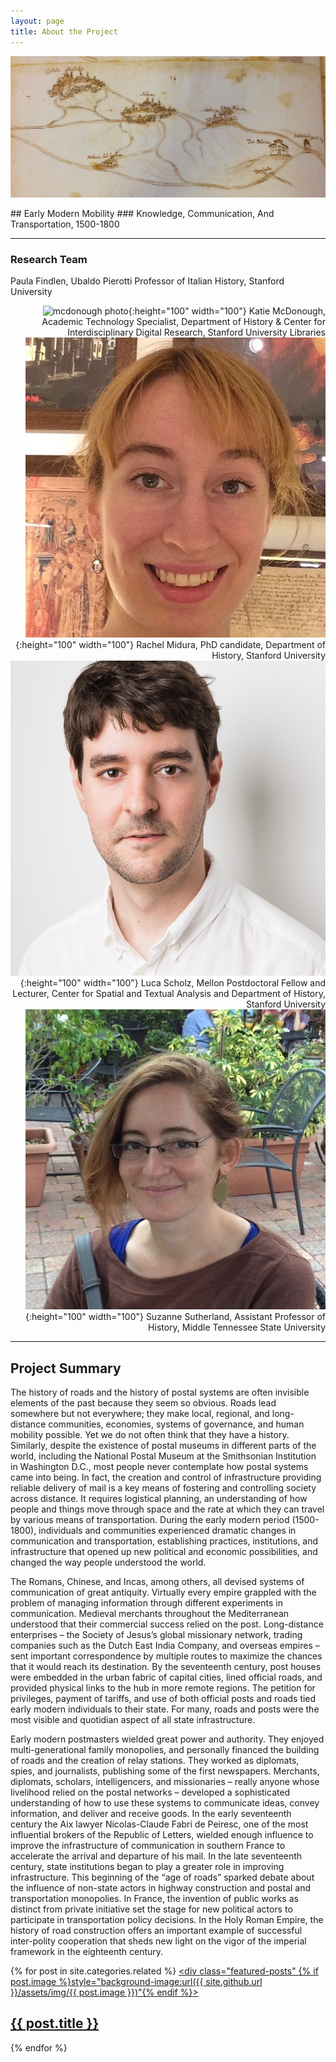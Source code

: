```yaml
---
layout: page
title: About the Project
---
```

<p align="left">
  <img src="https://github.com/EMmobility/emm_site/blob/gh-pages/assets/img/albano_roads.png?raw=true"/>
</p>
## Early Modern Mobility
### Knowledge, Communication, And Transportation, 1500-1800


---

### Research Team
Paula Findlen, Ubaldo Pierotti Professor of Italian History, Stanford University
<p align="right">
  <img height="100" width="100"src="https://github.com/EMmobility/emm_site/blob/gh-pages/assets/img/findlen.jpg?raw=true />
</p>
 
Iva Lelková, Academy of Sciences of the Czech Republic
![mcdonough photo](https://github.com/EMmobility/emm_site/blob/gh-pages/assets/img/mcdonough.JPG?raw=true){:height="100" width="100"} Katie McDonough, Academic Technology Specialist, Department of History & Center for Interdisciplinary Digital Research, Stanford University Libraries
![midura photo](https://github.com/EMmobility/emm_site/blob/gh-pages/assets/img/midura.jpg?raw=true){:height="100" width="100"} Rachel Midura, PhD candidate, Department of History, Stanford University
![scholz photo](https://github.com/EMmobility/emm_site/blob/gh-pages/assets/img/scholz.jpg?raw=true){:height="100" width="100"} Luca Scholz, Mellon Postdoctoral Fellow and Lecturer, Center for Spatial and Textual Analysis and Department of History, Stanford University
![sutherland photo](https://github.com/EMmobility/emm_site/blob/gh-pages/assets/img/sutherland.JPG?raw=true){:height="100" width="100"} Suzanne Sutherland, Assistant Professor of History, Middle Tennessee State University

---

## Project Summary

The history of roads and the history of postal systems are often invisible elements of the past because they seem so obvious. Roads lead somewhere but not everywhere; they make local, regional, and long-distance communities, economies, systems of governance, and human mobility possible. Yet we do not often think that they have a history. Similarly, despite the existence of postal museums in different parts of the world, including the National Postal Museum at the Smithsonian Institution in Washington D.C., most people never contemplate how postal systems came into being. In fact, the creation and control of infrastructure providing reliable delivery of mail is a key means of fostering and controlling society across distance. It requires logistical planning, an understanding of how people and things move through space and the rate at which they can travel by various means of transportation. During the early modern period (1500-1800), individuals and communities experienced dramatic changes in communication and transportation, establishing practices, institutions, and infrastructure that opened up new political and economic possibilities, and changed the way people understood the world.

The Romans, Chinese, and Incas, among others, all devised systems of communication of great antiquity. Virtually every empire grappled with the problem of managing information through different experiments in communication. Medieval merchants throughout the Mediterranean understood that their commercial success relied on the post. Long-distance enterprises – the Society of Jesus’s global missionary network, trading companies such as the Dutch East India Company, and overseas empires – sent important correspondence by multiple routes to maximize the chances that it would reach its destination. By the seventeenth century, post houses were embedded in the urban fabric of capital cities, lined official roads, and provided physical links to the hub in more remote regions. The petition for privileges, payment of tariffs, and use of both official posts and roads tied early modern individuals to their state. For many, roads and posts were the most visible and quotidian aspect of all state infrastructure.

Early modern postmasters wielded great power and authority. They enjoyed multi-generational family monopolies, and personally financed the building of roads and the creation of relay stations. They worked as diplomats, spies, and journalists, publishing some of the first newspapers. Merchants, diplomats, scholars, intelligencers, and missionaries – really anyone whose livelihood relied on the postal networks – developed a sophisticated understanding of how to use these systems to communicate ideas, convey information, and deliver and receive goods. In the early seventeenth century the Aix lawyer Nicolas-Claude Fabri de Peiresc, one of the most influential brokers of the Republic of Letters, wielded enough influence to improve the infrastructure of communication in southern France to accelerate the arrival and departure of his mail. In the late seventeenth century, state institutions began to play a greater role in improving infrastructure. This beginning of the “age of roads” sparked debate about the influence of non-state actors in highway construction and postal and transportation monopolies. In France, the invention of public works as distinct from private initiative set the stage for new political actors to participate in transportation policy decisions. In the Holy Roman Empire, the history of road construction offers an important example of successful inter-polity cooperation that sheds new light on the vigor of the imperial framework in the eighteenth century.

{% for post in site.categories.related %}
  <a href="{{ site.github.url }}{{ post.url }}">
    <div class="featured-posts" {% if post.image %}style="background-image:url({{ site.github.url }}/assets/img/{{ post.image }})"{% endif %}>
      <h2><span>{{ post.title }}</span></h2>
    </div>
  </a>
{% endfor %}
